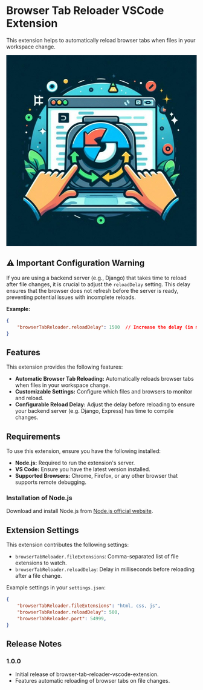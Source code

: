 # Browser Tab Reloader VSCode Extension

This extension helps to automatically reload browser tabs when files in your workspace change.

<p align="center">
  <img src="https://github.com/stefanFortza/Browser-Tab-Reloader-Extension/blob/main/browser-tab-reloader-vscode-extension/images/image.jpeg?raw=true" alt="Automatic Browser Tab Reloading">
</p>

## ⚠️ Important Configuration Warning

If you are using a backend server (e.g., Django) that takes time to reload after file changes, it is crucial to adjust the `reloadDelay` setting. This delay ensures that the browser does not refresh before the server is ready, preventing potential issues with incomplete reloads.

**Example:**

```json
{
    "browserTabReloader.reloadDelay": 1500  // Increase the delay (in milliseconds) if your server is slow to reload
}
```

## Features

This extension provides the following features:

- **Automatic Browser Tab Reloading:** Automatically reloads browser tabs when files in your workspace change.
- **Customizable Settings:** Configure which files and browsers to monitor and reload.
- **Configurable Reload Delay:** Adjust the delay before reloading to ensure your backend server (e.g. Django, Express) has time to compile changes.




## Requirements

To use this extension, ensure you have the following installed:

- **Node.js:** Required to run the extension's server.
- **VS Code:** Ensure you have the latest version installed.
- **Supported Browsers:** Chrome, Firefox, or any other browser that supports remote debugging.

### Installation of Node.js

Download and install Node.js from [Node.js official website](https://nodejs.org/).

## Extension Settings

This extension contributes the following settings:

- `browserTabReloader.fileExtensions`: Comma-separated list of file extensions to watch.
- `browserTabReloader.reloadDelay`: Delay in milliseconds before reloading after a file change.

Example settings in your `settings.json`:

```json
{
    "browserTabReloader.fileExtensions": "html, css, js",
    "browserTabReloader.reloadDelay": 500,
    "browserTabReloader.port": 54999,
}
```

<!-- ## Known Issues

- Currently, only supports Chrome and Firefox browsers.
- Some file changes might not be detected due to VS Code's internal caching mechanism. -->

## Release Notes

### 1.0.0

- Initial release of browser-tab-reloader-vscode-extension.
- Features automatic reloading of browser tabs on file changes.
